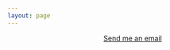 ```yaml
---
layout: page
---
```


<center>
	<a href='http://www.emailmeform.com/builder/form/rPdhd710yI2bgCJ0' title='' target='_blank'>Send me an email</a>
</center>

